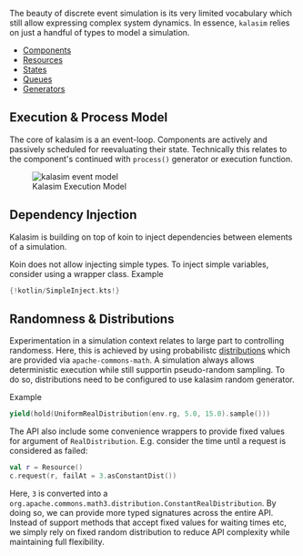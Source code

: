 The beauty of discrete event simulation is its very limited vocabulary which still allow expressing complex system dynamics. In essence, `kalasim` relies on just a handful of types to model a simulation.

* [Components](component.md)
* [Resources](resource.md)
* [States](state.md)
* [Queues](component.md#queue)
* [Generators](component.md#generator)


## Execution & Process Model

The core of kalasim is a an event-loop. Components are actively and passively scheduled for reevaluating their state. Technically this relates to the component's continued with `process()` generator or execution function.


<!--https://stackoverflow.com/questions/19331362/using-an-image-caption-in-markdown-jekyll-->
<figure>
  <img src="../basics_images/event_loop.png"  alt="kalasim event model"/>
  <figcaption>Kalasim Execution Model</figcaption>
</figure>

## Dependency Injection

Kalasim is building on top of koin to inject dependencies between elements of a simulation.

Koin does not allow injecting simple types. To inject simple variables, consider using a wrapper class. Example

```kotlin
{!kotlin/SimpleInject.kts!}
```

## Randomness & Distributions

Experimentation in a simulation context relates to large part to controlling randomess. Here, this is achieved by using probabilistc
[distributions](https://commons.apache.org/proper/commons-math/userguide/distribution.html) which are provided via `apache-commons-math`. A simulation always allows deterministic execution while still supportin pseudo-random sampling. To do so, distributions need to be configured to use kalasim random generator.

Example
```kotlin
yield(hold(UniformRealDistribution(env.rg, 5.0, 15.0).sample()))
```

The API also include some convenience wrappers to provide fixed values for argument of `RealDistribution`. E.g. consider the  time until a request is considered as failed:

```kotlin
val r = Resource()
c.request(r, failAt = 3.asConstantDist())
```

Here, `3` is converted into a `org.apache.commons.math3.distribution.ConstantRealDistribution`. By doing so, we can provide more typed signatures across the entire API. Instead of support methods that accept fixed values for waiting times etc, we simply rely on fixed random distribution to reduce API complexity while maintaining full flexibility.
